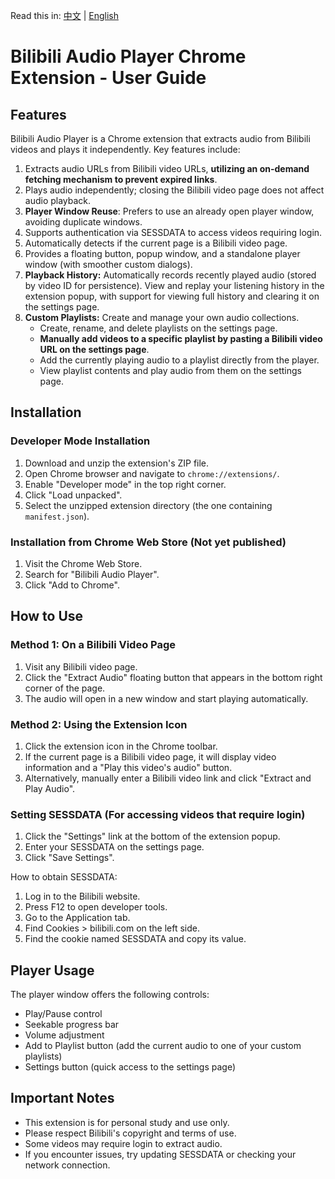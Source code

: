 Read this in: [中文](README.md) | [English](README_EN.md)

# Bilibili Audio Player Chrome Extension - User Guide

## Features

Bilibili Audio Player is a Chrome extension that extracts audio from Bilibili videos and plays it independently. Key features include:

1.  Extracts audio URLs from Bilibili video URLs, **utilizing an on-demand fetching mechanism to prevent expired links**.
2.  Plays audio independently; closing the Bilibili video page does not affect audio playback.
3.  **Player Window Reuse**: Prefers to use an already open player window, avoiding duplicate windows.
4.  Supports authentication via SESSDATA to access videos requiring login.
5.  Automatically detects if the current page is a Bilibili video page.
6.  Provides a floating button, popup window, and a standalone player window (with smoother custom dialogs).
7.  **Playback History:** Automatically records recently played audio (stored by video ID for persistence). View and replay your listening history in the extension popup, with support for viewing full history and clearing it on the settings page.
8.  **Custom Playlists:** Create and manage your own audio collections.
    *   Create, rename, and delete playlists on the settings page.
    *   **Manually add videos to a specific playlist by pasting a Bilibili video URL on the settings page**.
    *   Add the currently playing audio to a playlist directly from the player.
    *   View playlist contents and play audio from them on the settings page.

## Installation

### Developer Mode Installation

1.  Download and unzip the extension's ZIP file.
2.  Open Chrome browser and navigate to `chrome://extensions/`.
3.  Enable "Developer mode" in the top right corner.
4.  Click "Load unpacked".
5.  Select the unzipped extension directory (the one containing `manifest.json`).

### Installation from Chrome Web Store (Not yet published)

1.  Visit the Chrome Web Store.
2.  Search for "Bilibili Audio Player".
3.  Click "Add to Chrome".

## How to Use

### Method 1: On a Bilibili Video Page

1.  Visit any Bilibili video page.
2.  Click the "Extract Audio" floating button that appears in the bottom right corner of the page.
3.  The audio will open in a new window and start playing automatically.

### Method 2: Using the Extension Icon

1.  Click the extension icon in the Chrome toolbar.
2.  If the current page is a Bilibili video page, it will display video information and a "Play this video's audio" button.
3.  Alternatively, manually enter a Bilibili video link and click "Extract and Play Audio".

### Setting SESSDATA (For accessing videos that require login)

1.  Click the "Settings" link at the bottom of the extension popup.
2.  Enter your SESSDATA on the settings page.
3.  Click "Save Settings".

How to obtain SESSDATA:
1.  Log in to the Bilibili website.
2.  Press F12 to open developer tools.
3.  Go to the Application tab.
4.  Find Cookies > bilibili.com on the left side.
5.  Find the cookie named SESSDATA and copy its value.

## Player Usage

The player window offers the following controls:
-   Play/Pause control
-   Seekable progress bar
-   Volume adjustment
-   Add to Playlist button (add the current audio to one of your custom playlists)
-   Settings button (quick access to the settings page)

## Important Notes

-   This extension is for personal study and use only.
-   Please respect Bilibili's copyright and terms of use.
-   Some videos may require login to extract audio.
-   If you encounter issues, try updating SESSDATA or checking your network connection.
